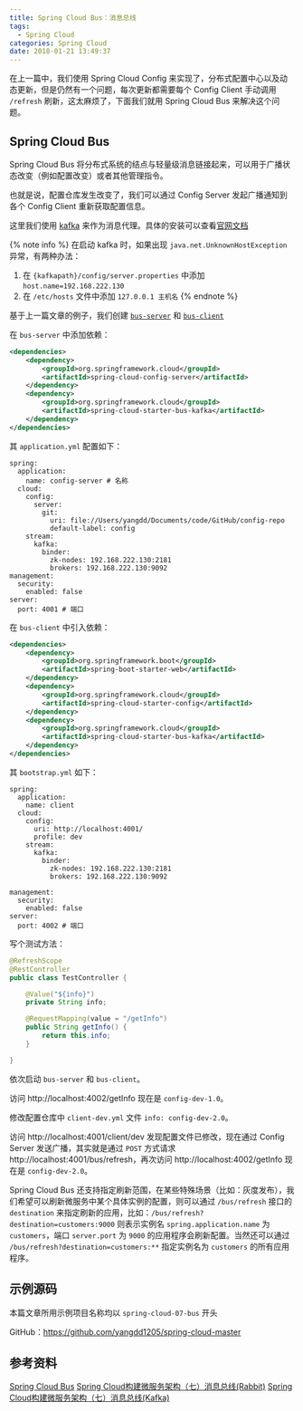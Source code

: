 ```yaml
---
title: Spring Cloud Bus：消息总线
tags:
  - Spring Cloud
categories: Spring Cloud
date: 2018-01-21 13:49:37
---
```


在上一篇中，我们使用 Spring Cloud Config 来实现了，分布式配置中心以及动态更新，但是仍然有一个问题，每次更新都需要每个 Config Client 手动调用 `/refresh` 刷新，这太麻烦了，下面我们就用 Spring Cloud Bus 来解决这个问题。
<!-- more-->

## Spring Cloud Bus

Spring Cloud Bus 将分布式系统的结点与轻量级消息链接起来，可以用于广播状态改变（例如配置改变）或者其他管理指令。

也就是说，配置仓库发生改变了，我们可以通过 Config Server 发起广播通知到各个 Config Client 重新获取配置信息。


这里我们使用 [kafka](http://kafka.apache.org/) 来作为消息代理。具体的安装可以查看[官网文档](http://kafka.apache.org/quickstart)

{% note info %} 
在启动 kafka 时，如果出现 `java.net.UnknownHostException` 异常，有两种办法：
1. 在 `{kafkapath}/config/server.properties` 中添加 `host.name=192.168.222.130`
2. 在 `/etc/hosts` 文件中添加 `127.0.0.1 主机名`
 {% endnote %}

基于上一篇文章的例子，我们创建 [`bus-server`](https://github.com/yangdd1205/spring-cloud-master/tree/master/spring-cloud-07-bus-server) 和 [`bus-client`](https://github.com/yangdd1205/spring-cloud-master/tree/master/spring-cloud-07-bus-client)

在 `bus-server` 中添加依赖：
```XML
<dependencies>
    <dependency>
        <groupId>org.springframework.cloud</groupId>
        <artifactId>spring-cloud-config-server</artifactId>
    </dependency>
    <dependency>
        <groupId>org.springframework.cloud</groupId>
        <artifactId>spring-cloud-starter-bus-kafka</artifactId>
    </dependency>
</dependencies>
```
其 `application.yml` 配置如下：
```YML
spring:
  application:
    name: config-server # 名称 
  cloud:
    config:
      server:
        git:
          uri: file://Users/yangdd/Documents/code/GitHub/config-repo 
          default-label: config 
    stream:
      kafka: 
        binder:
          zk-nodes: 192.168.222.130:2181
          brokers: 192.168.222.130:9092        
management:
  security:
    enabled: false   
server:
  port: 4001 # 端口   
```

在 `bus-client` 中引入依赖：
```XML
<dependencies>
    <dependency>
        <groupId>org.springframework.boot</groupId>
        <artifactId>spring-boot-starter-web</artifactId>
    </dependency>
    <dependency>
        <groupId>org.springframework.cloud</groupId>
        <artifactId>spring-cloud-starter-config</artifactId>
    </dependency>
    <dependency>
        <groupId>org.springframework.cloud</groupId>
        <artifactId>spring-cloud-starter-bus-kafka</artifactId>
    </dependency>
</dependencies>
```
其 `bootstrap.yml` 如下：
```YML
spring:
  application: 
    name: client
  cloud:
    config:
      uri: http://localhost:4001/
      profile: dev
    stream:
      kafka:
        binder:
          zk-nodes: 192.168.222.130:2181
          brokers: 192.168.222.130:9092
        
management:
  security:
    enabled: false
server:
  port: 4002 # 端口   
```

写个测试方法：
```Java
@RefreshScope 
@RestController
public class TestController {

    @Value("${info}")
    private String info;

    @RequestMapping(value = "/getInfo")
    public String getInfo() {
        return this.info;
    }

}
```

依次启动 `bus-server` 和 `bus-client`。

访问 http://localhost:4002/getInfo 现在是 `config-dev-1.0`。

修改配置仓库中 `client-dev.yml` 文件 `info: config-dev-2.0`。

访问 http://localhost:4001/client/dev 发现配置文件已修改，现在通过 Config Server 发送广播，其实就是通过 `POST` 方式请求 http://localhost:4001/bus/refresh，再次访问 http://localhost:4002/getInfo 现在是 `config-dev-2.0`。

Spring Cloud Bus 还支持指定刷新范围，在某些特殊场景（比如：灰度发布），我们希望可以刷新微服务中某个具体实例的配置，则可以通过 `/bus/refresh` 接口的 `destination` 来指定刷新的应用，比如：`/bus/refresh?destination=customers:9000` 则表示实例名 `spring.application.name` 为 `customers`，端口 `server.port` 为 `9000` 的应用程序会刷新配置。当然还可以通过 `/bus/refresh?destination=customers:**` 指定实例名为 `customers` 的所有应用程序。

## 示例源码

本篇文章所用示例项目名称均以 `spring-cloud-07-bus` 开头

GitHub：https://github.com/yangdd1205/spring-cloud-master

## 参考资料
[Spring Cloud Bus](http://cloud.spring.io/spring-cloud-static/spring-cloud-bus/1.3.2.RELEASE/single/spring-cloud-bus.html)
[Spring Cloud构建微服务架构（七）消息总线(Rabbit)](http://blog.didispace.com/springcloud7/)
[Spring Cloud构建微服务架构（七）消息总线(Kafka)](http://blog.didispace.com/springcloud7-2/)
